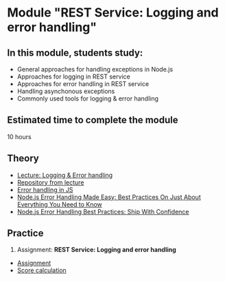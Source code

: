 # Module "REST Service: Logging and error handling"

## In this module, students study:

- General approaches for handling exceptions in Node.js
- Approaches for logging in REST service
- Approaches for error handling in REST service
- Handling asynchonous exceptions
- Commonly used tools for logging & error handling

## Estimated time to complete the module
10 hours

## Theory
- [Lecture: Logging & Error handling](https://youtu.be/hJ-iN2NARX8)
- [Repository from lecture](https://github.com/RidgeA/rss-school-20200408)
- [Error handling in JS](https://javascript.info/try-catch)
- [Node.js Error Handling Made Easy: Best Practices On Just About Everything You Need to Know](https://sematext.com/blog/node-js-error-handling/)
- [Node.js Error Handling Best Practices: Ship With Confidence](https://stackify.com/node-js-error-handling/)

## Practice
1. Assignment: **REST Service: Logging and error handling**
  - [Assignment](https://github.com/AlreadyBored/nodejs-assignments/blob/main/assignments/logging-error-handling/assignment.md)
  - [Score calculation](https://github.com/AlreadyBored/nodejs-assignments/blob/main/assignments/logging-error-handling/score.md)